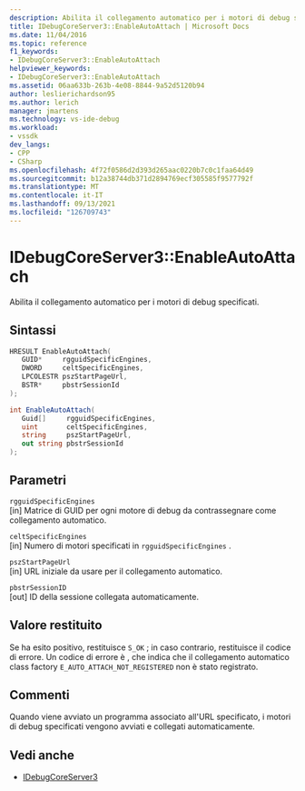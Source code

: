 ```yaml
---
description: Abilita il collegamento automatico per i motori di debug specificati.
title: IDebugCoreServer3::EnableAutoAttach | Microsoft Docs
ms.date: 11/04/2016
ms.topic: reference
f1_keywords:
- IDebugCoreServer3::EnableAutoAttach
helpviewer_keywords:
- IDebugCoreServer3::EnableAutoAttach
ms.assetid: 06aa633b-263b-4e08-8844-9a52d5120b94
author: leslierichardson95
ms.author: lerich
manager: jmartens
ms.technology: vs-ide-debug
ms.workload:
- vssdk
dev_langs:
- CPP
- CSharp
ms.openlocfilehash: 4f72f0586d2d393d265aac0220b7c0c1faa64d49
ms.sourcegitcommit: b12a38744db371d2894769ecf305585f9577792f
ms.translationtype: MT
ms.contentlocale: it-IT
ms.lasthandoff: 09/13/2021
ms.locfileid: "126709743"
---
```

# <a name="idebugcoreserver3enableautoattach"></a>IDebugCoreServer3::EnableAutoAttach
Abilita il collegamento automatico per i motori di debug specificati.

## <a name="syntax"></a>Sintassi

```cpp
HRESULT EnableAutoAttach(
   GUID*     rgguidSpecificEngines,
   DWORD     celtSpecificEngines,
   LPCOLESTR pszStartPageUrl,
   BSTR*     pbstrSessionId
);
```

```csharp
int EnableAutoAttach(
   Guid[]     rgguidSpecificEngines,
   uint       celtSpecificEngines,
   string     pszStartPageUrl,
   out string pbstrSessionId
);
```

## <a name="parameters"></a>Parametri
`rgguidSpecificEngines`\
[in] Matrice di GUID per ogni motore di debug da contrassegnare come collegamento automatico.

`celtSpecificEngines`\
[in] Numero di motori specificati in `rgguidSpecificEngines` .

`pszStartPageUrl`\
[in] URL iniziale da usare per il collegamento automatico.

`pbstrSessionID`\
[out] ID della sessione collegata automaticamente.

## <a name="return-value"></a>Valore restituito
 Se ha esito positivo, restituisce `S_OK` ; in caso contrario, restituisce il codice di errore. Un codice di errore è , che indica che il collegamento automatico class factory `E_AUTO_ATTACH_NOT_REGISTERED` non è stato registrato.

## <a name="remarks"></a>Commenti
 Quando viene avviato un programma associato all'URL specificato, i motori di debug specificati vengono avviati e collegati automaticamente.

## <a name="see-also"></a>Vedi anche
- [IDebugCoreServer3](../../../extensibility/debugger/reference/idebugcoreserver3.md)
